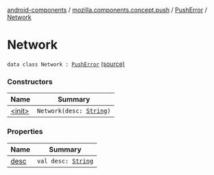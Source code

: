 [android-components](../../../index.md) / [mozilla.components.concept.push](../../index.md) / [PushError](../index.md) / [Network](./index.md)

# Network

`data class Network : `[`PushError`](../index.md) [(source)](https://github.com/mozilla-mobile/android-components/blob/master/components/concept/push/src/main/java/mozilla/components/concept/push/PushProcessor.kt#L95)

### Constructors

| Name | Summary |
|---|---|
| [&lt;init&gt;](-init-.md) | `Network(desc: `[`String`](https://kotlinlang.org/api/latest/jvm/stdlib/kotlin/-string/index.html)`)` |

### Properties

| Name | Summary |
|---|---|
| [desc](desc.md) | `val desc: `[`String`](https://kotlinlang.org/api/latest/jvm/stdlib/kotlin/-string/index.html) |
